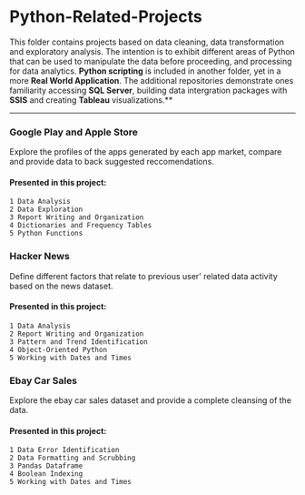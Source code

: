 # Python-Related-Projects

This folder contains projects based on data cleaning, data transformation and exploratory analysis. The intention is to exhibit different areas of Python that can be used to manipulate the data before proceeding, and processing for data analytics. **Python scripting** is included in another folder, yet in a more **Real World Application**. The additional repositories demonstrate ones familiarity accessing **SQL Server**, building data intergration packages with **SSIS** and creating **Tableau** visualizations.**

---


### Google Play and Apple Store
Explore the profiles of the apps generated by each app market, compare and provide data to back suggested reccomendations.

#### Presented in this project: 
```
1 Data Analysis
2 Data Exploration 
3 Report Writing and Organization
4 Dictionaries and Frequency Tables
5 Python Functions
``` 

### Hacker News 
Define different factors that relate to previous user' related data activity based on the news dataset.

#### Presented in this project: 
```
1 Data Analysis 
2 Report Writing and Organization
3 Pattern and Trend Identification 
4 Object-Oriented Python 
5 Working with Dates and Times 
```

### Ebay Car Sales
Explore the ebay car sales dataset and provide a complete cleansing of the data.

#### Presented in this project:  
```
1 Data Error Identification 
2 Data Formatting and Scrubbing
3 Pandas Dataframe
4 Boolean Indexing 
5 Working with Dates and Times 
```

